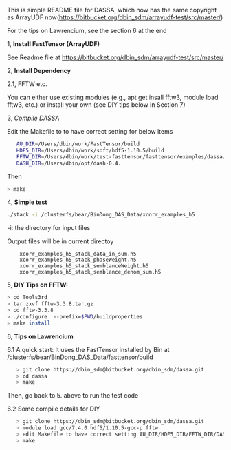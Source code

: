 
This is simple README file for DASSA, which now has the same copyright as ArrayUDF now(https://bitbucket.org/dbin_sdm/arrayudf-test/src/master/)


For the tips on Lawrencium, see the section 6 at the end 


1, **Install FastTensor (ArrayUDF)** 

  See Readme file at https://bitbucket.org/dbin_sdm/arrayudf-test/src/master/

2, **Install Dependency** 

   2.1, FFTW etc.

   You can either use existing modules (e.g., apt get insall fftw3, module load fftw3, etc.)
  or install your own (see DIY tips below in Section 7)
 

3, *Compile DASSA*

Edit the Makefile to to have correct setting for below items
```bash
   AU_DIR=/Users/dbin/work/FastTensor/build
   HDF5_DIR=/Users/dbin/work/soft/hdf5-1.10.5/build
   FFTW_DIR=/Users/dbin/work/test-fasttensor/fasttensor/examples/dassa/Tools3rd/fftw-3.3.8/build
   DASH_DIR=/Users/dbin/opt/dash-0.4.
```

Then
```bash
> make
``` 

4, **Simple test**

```bash
./stack -i /clusterfs/bear/BinDong_DAS_Data/xcorr_examples_h5
```

-i: the directory for input files 
  
Output files will be in current directoy

```
    xcorr_examples_h5_stack_data_in_sum.h5
    xcorr_examples_h5_stack_phaseWeight.h5
    xcorr_examples_h5_stack_semblanceWeight.h5
    xcorr_examples_h5_stack_semblance_denom_sum.h5
```

5, **DIY Tips on FFTW:**

```bash
> cd Tools3rd
> tar zxvf fftw-3.3.8.tar.gz
> cd fftw-3.3.8
> ./configure  --prefix=$PWD/buildproperties
> make install
```


6, **Tips on Lawrencium**
   
6.1 A quick start: 
   It uses the FastTensor installed by Bin at /clusterfs/bear/BinDong_DAS_Data/fasttensor/build

```bash
   > git clone https://dbin_sdm@bitbucket.org/dbin_sdm/dassa.git
   > cd dassa
   > make
```
   
   Then, go back to 5. above to run the test code

6.2 Some compile details for DIY

```bash 
   > git clone https://dbin_sdm@bitbucket.org/dbin_sdm/dassa.git
   > module load gcc/7.4.0 hdf5/1.10.5-gcc-p fftw
   > edit Makefile to have correct setting AU_DIR/HDF5_DIR/FFTW_DIR/DASH_DIR
   > make
```



